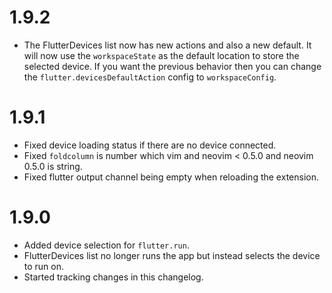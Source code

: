 # 1.9.2

- The FlutterDevices list now has new actions and also a new default.
  It will now use the `workspaceState` as the default location to store the selected device.
  If you want the previous behavior then you can change the `flutter.devicesDefaultAction` config to `workspaceConfig`.

# 1.9.1

- Fixed device loading status if there are no device connected.
- Fixed `foldcolumn` is number which vim and neovim < 0.5.0 and neovim 0.5.0 is string.
- Fixed flutter output channel being empty when reloading the extension.

# 1.9.0

- Added device selection for `flutter.run`.
- FlutterDevices list no longer runs the app but instead selects the device to run on.
- Started tracking changes in this changelog.

